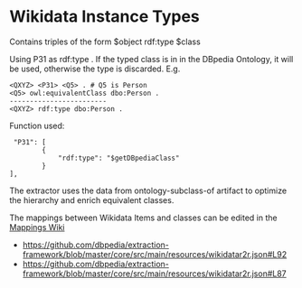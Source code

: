 # Wikidata Instance Types
Contains triples of the form $object rdf:type $class 

Using P31 as rdf:type . 
If the typed class is in in the DBpedia Ontology, it will be used, otherwise the type is discarded. 
E.g. 

```
<QXYZ> <P31> <Q5> . # Q5 is Person
<Q5> owl:equivalentClass dbo:Person .
------------------------
<QXYZ> rdf:type dbo:Person .
```
Function used:
```
 "P31": [
        {
            "rdf:type": "$getDBpediaClass"
        }
],

```

The extractor uses the data from ontology-subclass-of artifact to optimize the hierarchy and enrich equivalent classes.

The mappings between Wikidata Items and classes can be edited in the [Mappings Wiki](http://mappings.dbpedia.org/index.php/OntologyClass:Person)

* https://github.com/dbpedia/extraction-framework/blob/master/core/src/main/resources/wikidatar2r.json#L92
* https://github.com/dbpedia/extraction-framework/blob/master/core/src/main/resources/wikidatar2r.json#L87


